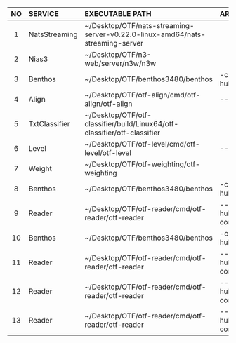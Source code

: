 |  NO   | SERVICE       | EXECUTABLE PATH                                                               | ARGUMENTS                                                                     | DELAY | ENABLED |
| :---: | :------------ | :---------------------------------------------------------------------------- | :---------------------------------------------------------------------------- | :---: | :-----: |
|   1   | NatsStreaming | ~/Desktop/OTF/nats-streaming-server-v0.22.0-linux-amd64/nats-streaming-server |                                                                               | 0,10  |  true   |
|   2   | Nias3         | ~/Desktop/OTF/n3-web/server/n3w/n3w                                           |                                                                               |  1,2  |  true   |
|   3   | Benthos       | ~/Desktop/OTF/benthos3480/benthos                                             | -c ~/Desktop/OTF/otf-hub/benthos/maps/align.yaml                              |   3   |  true   |
|   4   | Align         | ~/Desktop/OTF/otf-align/cmd/otf-align/otf-align                               | --port=1324                                                                   |   2   |  true   |
|   5   | TxtClassifier | ~/Desktop/OTF/otf-classifier/build/Linux64/otf-classifier/otf-classifier      |                                                                               |   2   |  true   |
|   6   | Level         | ~/Desktop/OTF/otf-level/cmd/otf-level/otf-level                               | --port=1327                                                                   |   2   |  true   |
|   7   | Weight        | ~/Desktop/OTF/otf-weighting/otf-weighting                                     |                                                                               |   2   |  true   |
|   8   | Benthos       | ~/Desktop/OTF/benthos3480/benthos                                             | -c ~/Desktop/OTF/otf-hub/benthos/maps/level.yaml                              |   3   |  true   |
|   9   | Reader        | ~/Desktop/OTF/otf-reader/cmd/otf-reader/otf-reader                            | --folder=~/Desktop/OTF/otf-hub/in/maths-pathway --config=./mp_config.json     |   2   |  true   |
|  10   | Benthos       | ~/Desktop/OTF/benthos3480/benthos                                             | -c ~/Desktop/OTF/otf-hub/benthos/data.yaml                                    |   3   |  true   |
|  11   | Reader        | ~/Desktop/OTF/otf-reader/cmd/otf-reader/otf-reader                            | --folder=~/Desktop/OTF/otf-hub/in/brightpath --config=./bp_config.json        |   2   |  true   |
|  12   | Reader        | ~/Desktop/OTF/otf-reader/cmd/otf-reader/otf-reader                            | --folder=~/Desktop/OTF/otf-hub/in/maps/level --config=./levelMaps_config.json |   2   |  true   |
|  13   | Reader        | ~/Desktop/OTF/otf-reader/cmd/otf-reader/otf-reader                            | --folder=~/Desktop/OTF/otf-hub/in/maps/align --config=./alignMaps_config.json |   2   |  true   |
